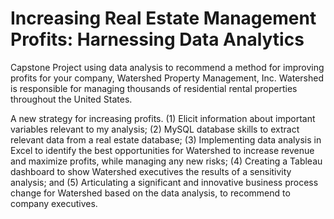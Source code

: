 # Increasing Real Estate Management Profits: Harnessing Data Analytics
Capstone Project using data analysis to recommend a method for improving profits for your company, Watershed Property Management, Inc. Watershed is responsible for managing thousands of residential rental properties throughout the United States. 

A new strategy for increasing profits.
(1) Elicit information about important variables relevant to my analysis; 
(2) MySQL database skills to extract relevant data from a real estate database;
(3) Implementing data analysis in Excel to identify the best opportunities for Watershed to increase revenue and maximize profits, while managing any new risks; 
(4) Creating a Tableau dashboard to show Watershed executives the results of a sensitivity analysis; and 
(5) Articulating a significant and innovative business process change for Watershed based on the data analysis, to recommend to company executives. 

